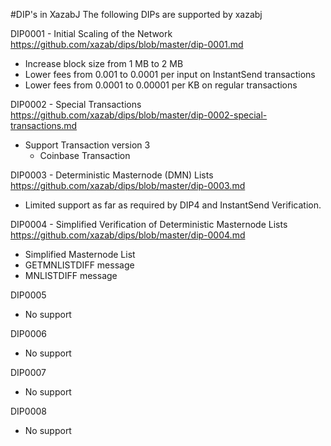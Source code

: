 #DIP's in XazabJ
The following DIPs are supported by xazabj

DIP0001 - Initial Scaling of the Network
https://github.com/xazab/dips/blob/master/dip-0001.md
* Increase block size from 1 MB to 2 MB
* Lower fees from 0.001 to 0.0001 per input on InstantSend transactions
* Lower fees from 0.0001 to 0.00001 per KB on regular transactions

DIP0002 - Special Transactions
https://github.com/xazab/dips/blob/master/dip-0002-special-transactions.md
* Support Transaction version 3
    * Coinbase Transaction

DIP0003 - Deterministic Masternode (DMN) Lists
https://github.com/xazab/dips/blob/master/dip-0003.md
* Limited support as far as required by DIP4 and InstantSend Verification.

DIP0004 - Simplified Verification of Deterministic Masternode Lists
https://github.com/xazab/dips/blob/master/dip-0004.md
* Simplified Masternode List
* GETMNLISTDIFF message
* MNLISTDIFF message

DIP0005
* No support

DIP0006
* No support

DIP0007
* No support

DIP0008
* No support
